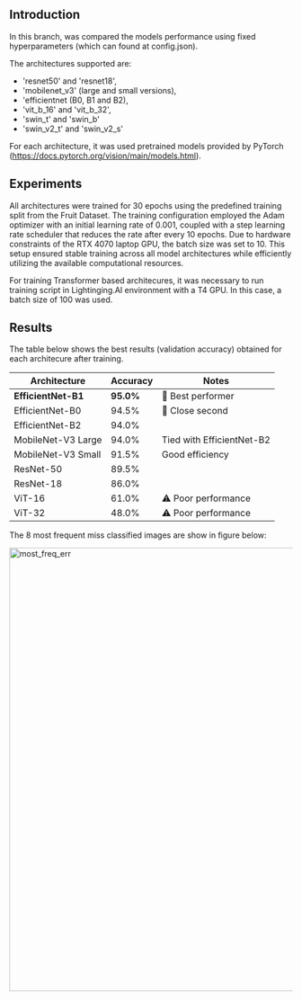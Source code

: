 ## Introduction

In this branch, was compared the models performance using fixed hyperparameters (which can found at config.json). 

The architectures supported are:

* 'resnet50' and 'resnet18',
* 'mobilenet_v3' (large and small versions),
* 'efficientnet (B0, B1 and B2),
* 'vit_b_16' and 'vit_b_32',
* 'swin_t' and 'swin_b'
* 'swin_v2_t' and 'swin_v2_s'

For each architecture, it was used pretrained models provided by PyTorch (https://docs.pytorch.org/vision/main/models.html).

## Experiments ##

All architectures were trained for 30 epochs using the predefined training split from the Fruit Dataset.
The training configuration employed the Adam optimizer with an initial learning rate of 0.001, coupled with a step learning rate scheduler that reduces the rate after every 10 epochs.
Due to hardware constraints of the RTX 4070 laptop GPU, the batch size was set to 10.
This setup ensured stable training across all model architectures while efficiently utilizing the available computational resources.

For training Transformer based architecures, it was necessary to run training script in Lightinging.AI environment with a T4 GPU. In this case, a batch size of 100 was used.

## Results ##

The table below shows the best results (validation accuracy) obtained for each architecure after training.

| Architecture | Accuracy | Notes |
|-------------|----------|-------|
| **EfficientNet-B1** | **95.0%** | 🥇 Best performer |
| EfficientNet-B0 | 94.5% | 🥈 Close second |
| EfficientNet-B2 | 94.0% | |
| MobileNet-V3 Large | 94.0% | Tied with EfficientNet-B2 |
| MobileNet-V3 Small | 91.5% | Good efficiency |
| ResNet-50 | 89.5% | |
| ResNet-18 | 86.0% | |
| ViT-16 | 61.0% | ⚠️ Poor performance |
| ViT-32 | 48.0% | ⚠️ Poor performance |

The 8 most frequent miss classified images are show in figure below:

<img width="1578" height="789" alt="most_freq_err" src="https://github.com/user-attachments/assets/98cbd3ae-fe5c-4571-af78-73aafe1a3dd1" />


